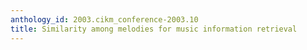```yaml
---
anthology_id: 2003.cikm_conference-2003.10
title: Similarity among melodies for music information retrieval
---
```


